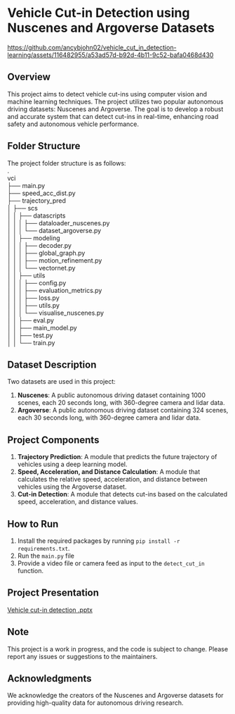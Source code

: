 **Vehicle Cut-in Detection using Nuscenes and Argoverse Datasets**
============================================================


https://github.com/ancybjohn02/vehicle_cut_in_detection-learning/assets/116482955/a53ad57d-b92d-4b11-9c52-bafa0468d430



**Overview**
-----------

This project aims to detect vehicle cut-ins using computer vision and machine learning techniques. The project utilizes two popular autonomous driving datasets: Nuscenes and Argoverse. The goal is to develop a robust and accurate system that can detect cut-ins in real-time, enhancing road safety and autonomous vehicle performance.

**Folder Structure**
-------------------

The project folder structure is as follows:                  
.                                      
vci                              
├── main.py          
├── speed_acc_dist.py        
├── trajectory_pred        
│   ├── scs          
│   │   ├── datascripts          
│   │   │   ├── dataloader_nuscenes.py                                              
│   │   │   └── dataset_argoverse.py          
│   │   ├── modeling            
│   │   │   ├── decoder.py            
│   │   │   ├── global_graph.py            
│   │   │   ├── motion_refinement.py          
│   │   │   └── vectornet.py        
│   │   ├── utils            
│   │   │   ├── config.py            
│   │   │   ├── evaluation_metrics.py          
│   │   │   ├── loss.py            
│   │   │   ├── utils.py                          
│   │   │   └── visualise_nuscenes.py                      
│   │   ├── eval.py                      
│   │   ├── main_model.py                                
│   │   ├── test.py                                
│   │   └── train.py                              

**Dataset Description**
---------------------

Two datasets are used in this project:

1. **Nuscenes**: A public autonomous driving dataset containing 1000 scenes, each 20 seconds long, with 360-degree camera and lidar data.
2. **Argoverse**: A public autonomous driving dataset containing 324 scenes, each 30 seconds long, with 360-degree camera and lidar data.

**Project Components**
---------------------

1. **Trajectory Prediction**: A module that predicts the future trajectory of vehicles using a deep learning model.
2. **Speed, Acceleration, and Distance Calculation**: A module that calculates the relative speed, acceleration, and distance between vehicles using the Argoverse dataset.
3. **Cut-in Detection**: A module that detects cut-ins based on the calculated speed, acceleration, and distance values.

**How to Run**
--------------

1. Install the required packages by running `pip install -r requirements.txt`.
2. Run the `main.py` file
3. Provide a video file or camera feed as input to the `detect_cut_in` function.

**Project Presentation**
------------------------
[Vehicle cut-in detection .pptx](https://github.com/user-attachments/files/16132086/Vehicle.cut-in.detection.pptx)


**Note**
-----

This project is a work in progress, and the code is subject to change. Please report any issues or suggestions to the maintainers.

**Acknowledgments**
---------------

We acknowledge the creators of the Nuscenes and Argoverse datasets for providing high-quality data for autonomous driving research.
